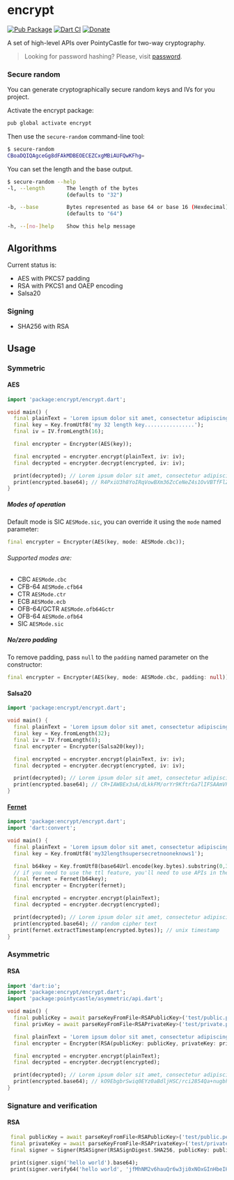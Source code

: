 # encrypt

[![Pub Package](https://img.shields.io/pub/v/encrypt.svg)](https://pub.dartlang.org/packages/encrypt)
[![Dart CI](https://github.com/leocavalcante/encrypt/actions/workflows/dart.yaml/badge.svg)](https://github.com/leocavalcante/encrypt/actions/workflows/dart.yaml)
[![Donate](https://www.paypalobjects.com/en_US/i/btn/btn_donate_SM.gif)](https://www.paypal.com/cgi-bin/webscr?cmd=_s-xclick&hosted_button_id=E4F45BFVMFVQW)

A set of high-level APIs over PointyCastle for two-way cryptography.

> Looking for password hashing? Please, visit [password](https://github.com/leocavalcante/password-dart).

### Secure random

You can generate cryptographically secure random keys and IVs for you project.

Activate the encrypt package:

```bash
pub global activate encrypt
```

Then use the `secure-random` command-line tool:

```bash
$ secure-random
CBoaDQIQAgceGg8dFAkMDBEOECEZCxgMBiAUFQwKFhg=
```

You can set the length and the base output.

```bash
$ secure-random --help
-l, --length       The length of the bytes
                   (defaults to "32")

-b, --base         Bytes represented as base 64 or base 16 (Hexdecimal)
                   (defaults to "64")

-h, --[no-]help    Show this help message
```

## Algorithms

Current status is:

- AES with PKCS7 padding
- RSA with PKCS1 and OAEP encoding
- Salsa20

### Signing

- SHA256 with RSA

## Usage

### Symmetric

#### AES

```dart
import 'package:encrypt/encrypt.dart';

void main() {
  final plainText = 'Lorem ipsum dolor sit amet, consectetur adipiscing elit';
  final key = Key.fromUtf8('my 32 length key................');
  final iv = IV.fromLength(16);

  final encrypter = Encrypter(AES(key));

  final encrypted = encrypter.encrypt(plainText, iv: iv);
  final decrypted = encrypter.decrypt(encrypted, iv: iv);

  print(decrypted); // Lorem ipsum dolor sit amet, consectetur adipiscing elit
  print(encrypted.base64); // R4PxiU3h8YoIRqVowBXm36ZcCeNeZ4s1OvVBTfFlZRdmohQqOpPQqD1YecJeZMAop/hZ4OxqgC1WtwvX/hP9mw==
}
```

##### Modes of operation

Default mode is SIC `AESMode.sic`, you can override it using the `mode` named parameter:

```dart
final encrypter = Encrypter(AES(key, mode: AESMode.cbc));
```

###### Supported modes are:

- CBC `AESMode.cbc`
- CFB-64 `AESMode.cfb64`
- CTR `AESMode.ctr`
- ECB `AESMode.ecb`
- OFB-64/GCTR `AESMode.ofb64Gctr`
- OFB-64 `AESMode.ofb64`
- SIC `AESMode.sic`

##### No/zero padding

To remove padding, pass `null` to the `padding` named parameter on the constructor:

```dart
final encrypter = Encrypter(AES(key, mode: AESMode.cbc, padding: null));
```

#### Salsa20

```dart
import 'package:encrypt/encrypt.dart';

void main() {
  final plainText = 'Lorem ipsum dolor sit amet, consectetur adipiscing elit';
  final key = Key.fromLength(32);
  final iv = IV.fromLength(8);
  final encrypter = Encrypter(Salsa20(key));

  final encrypted = encrypter.encrypt(plainText, iv: iv);
  final decrypted = encrypter.decrypt(encrypted, iv: iv);

  print(decrypted); // Lorem ipsum dolor sit amet, consectetur adipiscing elit
  print(encrypted.base64); // CR+IAWBEx3sA/dLkkFM/orYr9KftrGa7lIFSAAmVPbKIOLDOzGwEi9ohstDBqDLIaXMEeulwXQ==
}
```

#### [Fernet](https://github.com/fernet/spec/blob/master/Spec.md)

```dart
import 'package:encrypt/encrypt.dart';
import 'dart:convert';

void main() {
  final plainText = 'Lorem ipsum dolor sit amet, consectetur adipiscing elit';
  final key = Key.fromUtf8('my32lengthsupersecretnooneknows1');

  final b64key = Key.fromUtf8(base64Url.encode(key.bytes).substring(0,32));
  // if you need to use the ttl feature, you'll need to use APIs in the algorithm itself
  final fernet = Fernet(b64key);
  final encrypter = Encrypter(fernet);

  final encrypted = encrypter.encrypt(plainText);
  final decrypted = encrypter.decrypt(encrypted);

  print(decrypted); // Lorem ipsum dolor sit amet, consectetur adipiscing elit
  print(encrypted.base64); // random cipher text
  print(fernet.extractTimestamp(encrypted.bytes)); // unix timestamp
}
```

### Asymmetric

#### RSA

```dart
import 'dart:io';
import 'package:encrypt/encrypt.dart';
import 'package:pointycastle/asymmetric/api.dart';

void main() {
  final publicKey = await parseKeyFromFile<RSAPublicKey>('test/public.pem');
  final privKey = await parseKeyFromFile<RSAPrivateKey>('test/private.pem');

  final plainText = 'Lorem ipsum dolor sit amet, consectetur adipiscing elit';
  final encrypter = Encrypter(RSA(publicKey: publicKey, privateKey: privKey));

  final encrypted = encrypter.encrypt(plainText);
  final decrypted = encrypter.decrypt(encrypted);

  print(decrypted); // Lorem ipsum dolor sit amet, consectetur adipiscing elit
  print(encrypted.base64); // kO9EbgbrSwiq0EYz0aBdljHSC/rci2854Qa+nugbhKjidlezNplsEqOxR+pr1RtICZGAtv0YGevJBaRaHS17eHuj7GXo1CM3PR6pjGxrorcwR5Q7/bVEePESsimMbhHWF+AkDIX4v0CwKx9lgaTBgC8/yJKiLmQkyDCj64J3JSE=
}
```

### Signature and verification

#### RSA

```dart
 final publicKey = await parseKeyFromFile<RSAPublicKey>('test/public.pem');
 final privateKey = await parseKeyFromFile<RSAPrivateKey>('test/private.pem');
 final signer = Signer(RSASigner(RSASignDigest.SHA256, publicKey: publicKey, privateKey: privateKey));

 print(signer.sign('hello world').base64);
 print(signer.verify64('hello world', 'jfMhNM2v6hauQr6w3ji0xNOxGInHbeIH3DHlpf2W3vmSMyAuwGHG0KLcunggG4XtZrZPAib7oHaKEAdkHaSIGXAtEqaAvocq138oJ7BEznA4KVYuMcW9c8bRy5E4tUpikTpoO+okHdHr5YLc9y908CAQBVsfhbt0W9NClvDWegs='));
```
